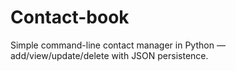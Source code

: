 # Contact-book
Simple command-line contact manager in Python — add/view/update/delete with JSON persistence.
